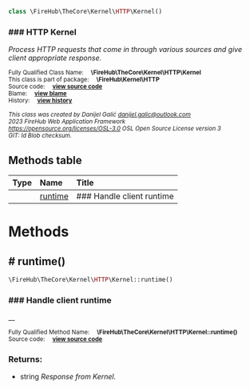 
```php
class \FireHub\TheCore\Kernel\HTTP\Kernel()
```

### ### HTTP Kernel

_Process HTTP requests that come in through various sources
and give client appropriate response._

<sub>Fully Qualified Class Name:  **\FireHub\TheCore\Kernel\HTTP\Kernel**</sub><br>
<sub>This class is part of package:  **\FireHub\Kernel\HTTP**</sub><br>
<sub>Source code:  **[view source code](https://github.com/The-FireHub-Project/TheCore/blob/v1.0/src/kernel/http/firehub.Kernel.php#L26)**</sub><br>
<sub>Blame:  **[view blame](https://github.com/The-FireHub-Project/TheCore/blame/v1.0/src/kernel/http/firehub.Kernel.php)**</sub><br>
<sub>History:  **[view history](https://github.com/The-FireHub-Project/TheCore/commits/v1.0/src/kernel/http/firehub.Kernel.php)**</sub><br>

<sub>_This class was created by Danijel Galić <danijel.galic@outlook.com>_</sub><br>
<sub>_2023 FireHub Web Application Framework_</sub><br>
<sub>_<https://opensource.org/licenses/OSL-3.0> OSL Open Source License version 3_</sub><br>
<sub>_GIT: $Id$ Blob checksum._</sub><br>



## Methods table

| Type  | Name  | Title |
| :---  | :---  | :---  |
||<a href="#runtime()">runtime</a>|### Handle client runtime|


# Methods


<h2><a name="runtime()"># runtime()</a></h2>

```php
\FireHub\TheCore\Kernel\HTTP\Kernel::runtime()
```

### ### Handle client runtime

__

<sub>Fully Qualified Method Name:  **\FireHub\TheCore\Kernel\HTTP\Kernel::runtime()**</sub><br>
<sub>Source code:  **[view source code](https://github.com/The-FireHub-Project/TheCore/blob/v1.0/src/kernel/http/firehub.Kernel.php#L31)**</sub><br>


### Returns:

* string _Response from Kernel._


